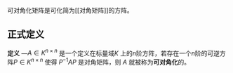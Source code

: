 可对角化矩阵是可化简为[[对角矩阵]]的方阵。

## 正式定义

**定义** —$\displaystyle A\in K^{n\times n}$ 是一个定义在标量域$\displaystyle K$ 上的$\displaystyle n$阶方阵，若存在一个$\displaystyle n$阶的可逆方阵$\displaystyle P\in K^{n\times n}$ 使得
$\displaystyle P^{-1}AP$
是对角矩阵，则 $\displaystyle A$ 就被称为**可对角化**的。